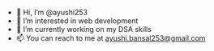 - 👋 Hi, I’m @ayushi253
- 👀 I’m interested in web development
- 🌱 I’m currently working on my DSA skills
- 📫 You can reach to me at ayushi.bansal253@gmail.com

<!---
ayushi253/ayushi253 is a ✨ special ✨ repository because its `README.md` (this file) appears on your GitHub profile.
You can click the Preview link to take a look at your changes.
--->
